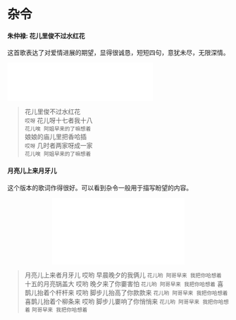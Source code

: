 # 杂令
#### 朱仲禄: 花儿里俊不过水红花
这首歌表达了对爱情进展的期望，显得很诚恳，短短四句，意犹未尽，无限深情。
<iframe frameborder="no" border="0" marginwidth="0" marginheight="0" width=330 height=86 src="//music.163.com/outchain/player?type=2&id=195769&auto=1&height=66"></iframe>

> 花儿里俊不过水红花  
> `哎呀` 花儿呀十七者我十八  
> `花儿唉 阿姐早来的了嘛想着`  
> 娘娘的庙儿里把香哈插  
> `哎呀` 几时者两家呀成一家  
> `花儿唉 阿姐早来的了嘛想着`  


#### 月亮儿上来月牙儿
这个版本的歌词作得很好。可以看到杂令一般用于描写盼望的内容。
<center>
<iframe src="//player.bilibili.com/player.html?aid=28574563&bvid=BV1Cs411u7yC&cid=49466681&page=1" scrolling="no" border="0" frameborder="no" framespacing="0" allowfullscreen="true"> </iframe>
</center>

> 月亮儿上来者月牙儿
> 哎哟 早晨晚夕的我俩儿
> `花儿哟 阿哥早来 我把你哈想着`
> 十五的月亮锅盖大
> 哎哟 晚夕来了你嫑害怕
> `花儿哟 阿哥早来 我把你哈想着`
> 喜鹊儿抬着个杆杆来
> 哎哟 脚步儿抬高了你款款来
> `花儿哟 阿哥早来 我把你哈想着`
> 喜鹊儿抬着个柳条来
> 哎哟 脚步儿嫑响了你悄悄来
> `花儿哟 阿哥早来 我把你哈想着`
> `阿哥早来 我把你哈想着`
